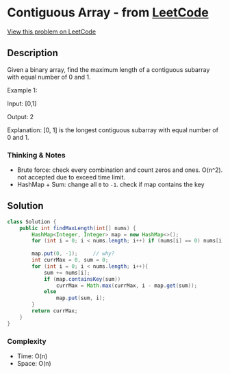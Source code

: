 # Contiguous Array - from [LeetCode](https://leetcode.com)
[View this problem on LeetCode](https://leetcode.com/problems/contiguous-array/)

## Description
Given a binary array, find the maximum length of a contiguous subarray with equal number of 0 and 1.

Example 1:

Input: [0,1]

Output: 2

Explanation: [0, 1] is the longest contiguous subarray with equal number of 0 and 1.

### Thinking & Notes
* Brute force: check every combination and count zeros and ones. O(n^2). not accepted due to exceed time limit. 
* HashMap + Sum: change all `0` to `-1`. check if map contains the key

## Solution
```java
class Solution {
    public int findMaxLength(int[] nums) {
        HashMap<Integer, Integer> map = new HashMap<>();
        for (int i = 0; i < nums.length; i++) if (nums[i] == 0) nums[i] = -1;
        
        map.put(0, -1);     // why? 
        int currMax = 0, sum = 0;
        for (int i = 0; i < nums.length; i++){
            sum += nums[i];
            if (map.containsKey(sum))
                currMax = Math.max(currMax, i - map.get(sum));
            else
                map.put(sum, i);
        }
        return currMax;
    }
}
```

### Complexity
* Time: O(n)
* Space: O(n)
